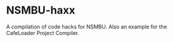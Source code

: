 # NSMBU-haxx
A compilation of code hacks for NSMBU. Also an example for the CafeLoader Project Compiler.

